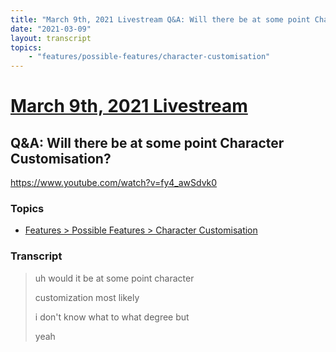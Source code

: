 ```yaml
---
title: "March 9th, 2021 Livestream Q&A: Will there be at some point Character Customisation?"
date: "2021-03-09"
layout: transcript
topics:
    - "features/possible-features/character-customisation"
---
```

# [March 9th, 2021 Livestream](../2021-03-09.md)
## Q&A: Will there be at some point Character Customisation?
https://www.youtube.com/watch?v=fy4_awSdvk0

### Topics
* [Features > Possible Features > Character Customisation](../topics/features/possible-features/character-customisation.md)

### Transcript

> uh would it be at some point character
>
> customization most likely
>
> i don't know what to what degree but
>
> yeah
